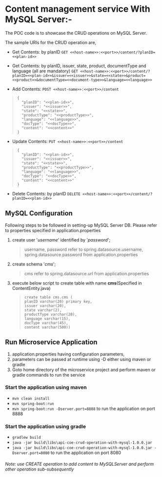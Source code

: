 # Content management service With MySQL Server:- #
The POC code is to showcase the CRUD operations on MySQL Server.

The sample URIs for the CRUD operation are,

- Get Contents: by planID
	`GET <<host-name>>:<<port>>/content/?planID=<<plan-id>>`

- Get Contents: by planID, issuer, state, product, documentType and language (all are mandatory)
	`GET <<host-name>>:<<port>>/content/?planID=<<plan-id>>&issuer=<<issuer>>&state=<<state>>&product=<<product>>&documentType=<<document-type>>&language=<<language>>`

- Add Contents:
    `POST <<host-name>>:<<port>>/content`
>     {
>       "planID": "<<plan-id>>",
>       "issuer": "<<issuer>>",
>       "state": "<<state>>",
>       "productType": "<<productType>>",
>       "language": "<<language>>",
>       "docType": "<<docType>>",
>       "content": "<<content>>"
>     }


- Update Contents: 
	`PUT <<host-name>>:<<port>>/content`
>     {
>       "planID": "<<plan-id>>",
>       "issuer": "<<issuer>>",
>       "state": "<<state>>",
>       "productType": "<<productType>>",
>       "language": "<<language>>",
>       "docType": "<<docType>>",
>       "content": "<<content>>"
>     }

- Delete Contents: by planID
    `DELETE <<host-name>>:<<port>>/content/?planID=<<plan-id>>`


## MySQL Configuration ##
Following steps to be followed in setting-up MySQL Server DB. Please refer to properties specified in application.properties

1. create user '*username*' identified by '*password*';
    > username, password refer to spring.datasource.username, spring.datasource.password from application.properties
2. create schema '*cms*';
	> cms refer to spring.datasource.url from application.properties
3. execute below script to create table with name **cms**(Specified in ContentEntity.java)


	>     create table cms.cms (
	>     planID varchar(20) primary key,
	>     issuer varchar(20),
	>     state varchar(2), 
	>     productType varchar(20),
	>     language varchar(15), 
	>     docType varchar(45),
	>     content varchar(500))

## Run Microservice Application ##
1. application.properties having configuration parameters, 
2. parameters can be passed at runtime using -D either using maven or gradle
3. Goto home directory of the microservice project and perform maven or gradle commands to run the service

### Start the application using maven ###
- `mvn clean install`
- `mvn spring-boot:run`
- `mvn spring-boot:run -Dserver.port=8888` to run the application on port 8888
 
### Start the application using gradle ###
- `gradlew build`
- `java -jar build\libs\api-coe-crud-operation-with-mysql-1.0.0.jar`
- `java -jar build\libs\api-coe-crud-operation-with-mysql-1.0.0.jar -Dserver.port=8080` to run the application on port 8080

###### Note: use CREATE operation to add content to MySQLServer and perform other operation sub-subsequently ######